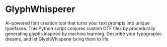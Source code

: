 # GlyphWhisperer
AI-powered font creation tool that turns your text prompts into unique typefaces. This Python script conjures custom OTF files by procedurally generating glyphs inspired by machine learning. Describe your typographic dreams, and let GlyphWhisperer bring them to life.
